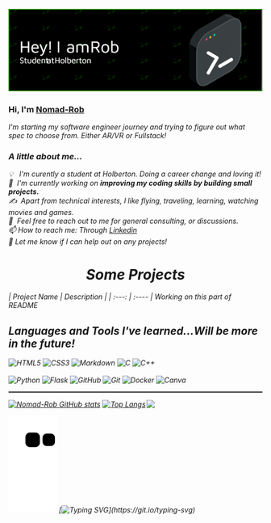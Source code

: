 ![Header](./github-header-image.png)
### Hi, I'm [Nomad-Rob](https//utkarssh11.github.io/Nomad-Rob-Portfolio-2.0/)
<p><em>I'm starting my software engineer journey and trying to figure out what spec to choose from. Either AR/VR or Fullstack!

### A little about me...  

💡 &nbsp; I'm curently a student at Holberton. Doing a career change and loving it! \
🌱 &nbsp;I'm currently working on **improving my coding skills by building small projects.**\
✍️ &nbsp;Apart from technical interests, I like flying, traveling, learning, watching movies and games.\
💬 &nbsp;Feel free to reach out to me for general consulting, or discussions. \
📫 How to reach me: Through [Linkedin](https://www.linkedin.com/in/robert-farley-a962a1123/) \
👻 Let me know if I can help out on any projects!


<h1 align="center"> Some Projects</h1>
| Project Name      | Description | 
| :---:        |    :----   |  
Working on this part of README



## Languages and Tools I've learned...Will be more in the future!
![HTML5](https://img.shields.io/badge/HTML5-E34F26?style=for-the-badge&logo=html5&logoColor=white)
![CSS3](https://img.shields.io/badge/CSS3-1572B6?style=for-the-badge&logo=css3&logoColor=white)
![Markdown](https://img.shields.io/badge/Markdown-000000?style=for-the-badge&logo=markdown&logoColor=white)
![C](https://img.shields.io/badge/C-00599C?style=for-the-badge&logo=c&logoColor=white)
![C++](https://img.shields.io/badge/C%2B%2B-00599C?style=for-the-badge&logo=c%2B%2B&logoColor=white)
<br>
<br>
![Python](https://img.shields.io/badge/Python-FFFFFF?style=for-the-badge&logo=python&logoColor=darkgreen)
![Flask](https://img.shields.io/badge/Flask-000000?style=for-the-badge&logo=flask&logoColor=white)
![GitHub](https://img.shields.io/badge/GitHub-100000?style=for-the-badge&logo=github&logoColor=white)
![Git](https://img.shields.io/badge/Git-F05032?style=for-the-badge&logo=git&logoColor=white)
![Docker](https://img.shields.io/badge/Docker-FFFFFF?style=for-the-badge&logo=docker&logoColor=blue)
![Canva](https://img.shields.io/badge/Canva-%2320C4CB.svg?&style=for-the-badge&logo=Canva&logoColor=white)
<br/>
<hr style="border:0.3px solid gray"> </hr>

<img align='right' src="https://media.giphy.com/media/M9gbBd9nbDrOTu1Mqx/giphy.gif" width="230">

[![Nomad-Rob GitHub stats](https://github-readme-stats.vercel.app/api?username=Nomad-Rob&show_icons=true&theme=radical)](https://github.com/Nomad-Rob/github-readme-stats)
[![Top Langs](https://github-readme-stats.vercel.app/api/top-langs/?username=Nomad-Rob&layout=compact&theme=radical)](https://github.com/Nomad-Rob/github-readme-stats)

![Snake animation](https://github.com/Nomad-Rob/Nomad-Rob/blob/output/github-contribution-grid-snake.svg)
[![Typing SVG](https://readme-typing-svg.herokuapp.com?color=D73A7B&size=29&multiline=true&width=700&lines=Thanks+for+stopping+by!)](https://git.io/typing-svg)
